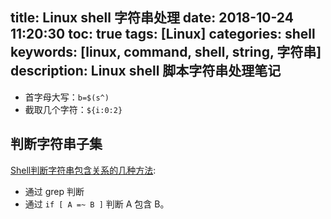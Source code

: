 title: Linux shell 字符串处理
date: 2018-10-24 11:20:30
toc: true
tags: [Linux]
categories: shell
keywords: [linux, command, shell, string, 字符串]
description: Linux shell 脚本字符串处理笔记
---

* 首字母大写：`b=$(s^)`
* 截取几个字符：`${i:0:2}`

## 判断字符串子集

[Shell判断字符串包含关系的几种方法](https://blog.csdn.net/iamlihongwei/article/details/59484029):

* 通过 grep 判断
* 通过 `if [ A =~ B ]` 判断 A 包含 B。
